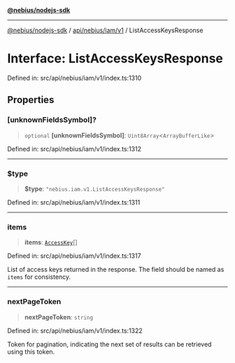 [**@nebius/nodejs-sdk**](../../../../../README.md)

***

[@nebius/nodejs-sdk](../../../../../README.md) / [api/nebius/iam/v1](../README.md) / ListAccessKeysResponse

# Interface: ListAccessKeysResponse

Defined in: src/api/nebius/iam/v1/index.ts:1310

## Properties

### \[unknownFieldsSymbol\]?

> `optional` **\[unknownFieldsSymbol\]**: `Uint8Array`\<`ArrayBufferLike`\>

Defined in: src/api/nebius/iam/v1/index.ts:1312

***

### $type

> **$type**: `"nebius.iam.v1.ListAccessKeysResponse"`

Defined in: src/api/nebius/iam/v1/index.ts:1311

***

### items

> **items**: [`AccessKey`](AccessKey.md)[]

Defined in: src/api/nebius/iam/v1/index.ts:1317

List of access keys returned in the response. The field should be named as `items` for consistency.

***

### nextPageToken

> **nextPageToken**: `string`

Defined in: src/api/nebius/iam/v1/index.ts:1322

Token for pagination, indicating the next set of results can be retrieved using this token.
